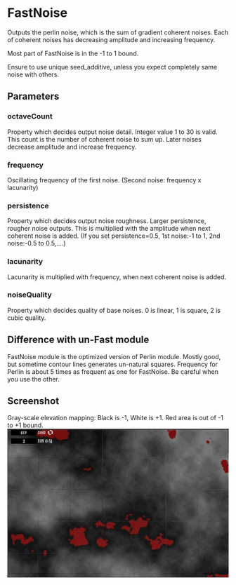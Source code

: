 # FastNoise

Outputs the perlin noise, which is the sum of gradient coherent noises. Each of coherent noises has decreasing amplitude and increasing frequency.

Most part of FastNoise is in the -1 to 1 bound.

Ensure to use unique seed\_additive, unless you expect completely same noise with others.

## Parameters

### octaveCount

Property which decides output noise detail. Integer value 1 to 30 is valid. This count is the number of coherent noise to sum up. Later noises decrease amplitude and increase frequency.

### frequency

Oscillating frequency of the first noise. \(Second noise: frequency x lacunarity\)

### persistence

Property which decides output noise roughness. Larger persistence, rougher noise outputs. This is multiplied with the amplitude when next coherent noise is added. \(If you set persistence=0.5, 1st noise:-1 to 1, 2nd noise:-0.5 to 0.5,....\)

### lacunarity

Lacunarity is multiplied with frequency, when next coherent noise is added.

### noiseQuality

Property which decides quality of base noises. 0 is linear, 1 is square, 2 is cubic quality.

## Difference with un-Fast module

FastNoise module is the optimized version of Perlin module. Mostly good, but sometime contour lines generates un-natural squares. Frequency for Perlin is about 5 times as frequent as one for FastNoise. Be careful when you use the other.

## Screenshot

Gray-scale elevation mapping: Black is -1, White is +1. Red area is out of -1 to +1 bound.![](/assets/BoundCheck_FastNoise.png)

